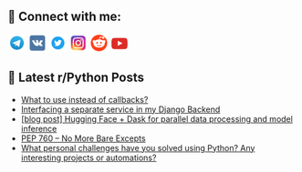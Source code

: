 ## 🔎 Connect with me:
[<img src="https://github.com/bullbesh/bullbesh/blob/main/images/Telegram.png" width="32" height="32" />](https://t.me/bullbesh)
[<img src="https://github.com/bullbesh/bullbesh/blob/main/images/VK.png" width="32" height="32" />](https://vk.com/bullbesh)
[<img src="https://github.com/bullbesh/bullbesh/blob/main/images/Twitter.png" width="32" height="32" />](https://twitter.com/bullbesh1)
[<img src="https://github.com/bullbesh/bullbesh/blob/main/images/Instagram.png" width="32" height="32" />](https://www.instagram.com/bullbesh)
[<img src="https://github.com/bullbesh/bullbesh/blob/main/images/Reddit.png" width="32" height="32" />](https://www.reddit.com/user/bullbesh)
[<img src="https://github.com/bullbesh/bullbesh/blob/main/images/YouTube.png" width="32" height="32" />](https://www.youtube.com/channel/UCtfjRs6uzgq5mfm8S06WTcg)

## 📕 Latest r/Python Posts
<!-- BLOG-POST-LIST:START -->
- [What to use instead of callbacks?](https://www.reddit.com/r/Python/comments/1g02dtg/what_to_use_instead_of_callbacks/)
- [Interfacing a separate service in my Django Backend](https://www.reddit.com/r/Python/comments/1g0123u/interfacing_a_separate_service_in_my_django/)
- [[blog post] Hugging Face + Dask for parallel data processing and model inference](https://www.reddit.com/r/Python/comments/1fzyh7x/blog_post_hugging_face_dask_for_parallel_data/)
- [PEP 760 – No More Bare Excepts](https://www.reddit.com/r/Python/comments/1fzxwj3/pep_760_no_more_bare_excepts/)
- [What personal challenges have you solved using Python? Any interesting projects or automations?](https://www.reddit.com/r/Python/comments/1fzupwm/what_personal_challenges_have_you_solved_using/)
<!-- BLOG-POST-LIST:END -->
